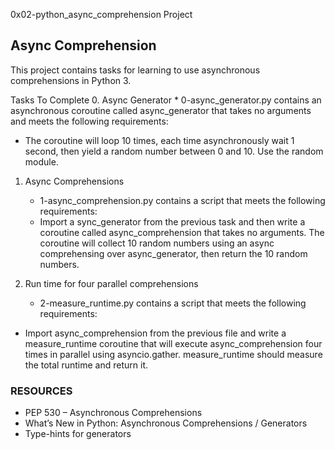 0x02-python_async_comprehension Project


## Async Comprehension
This project contains tasks for learning to use asynchronous comprehensions in Python 3.

  Tasks To Complete
 0. Async Generator
    * 0-async_generator.py contains an asynchronous coroutine called async_generator that takes no arguments and meets the following requirements:

   -  The coroutine will loop 10 times, each time asynchronously wait 1 second, then yield a random number between 0 and 10.
    Use the random module.
 1. Async Comprehensions
    * 1-async_comprehension.py contains a script that meets the following requirements:

    - Import a sync_generator from the previous task and then write a coroutine called async_comprehension that takes no arguments.
       The coroutine will collect 10 random numbers using an async comprehensing over async_generator, then return the 10 random numbers.
 2. Run time for four parallel comprehensions
    * 2-measure_runtime.py contains a script that meets the following requirements:

  - Import async_comprehension from the previous file and write a measure_runtime coroutine that will execute async_comprehension four times in parallel using asyncio.gather.
  measure_runtime should measure the total runtime and return it.


### RESOURCES
 -  PEP 530 – Asynchronous Comprehensions
 -  What’s New in Python: Asynchronous Comprehensions / Generators
 - Type-hints for generators
